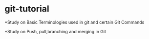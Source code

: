 # git-tutorial

*Study on Basic Terminologies used in git and certain Git Commands

*Study on Push, pull,branching and merging in Git
